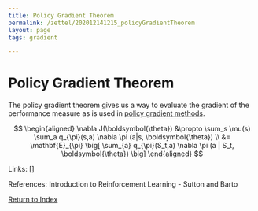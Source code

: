 ```yaml
---
title: Policy Gradient Theorem
permalink: /zettel/202012141215_policyGradientTheorem
layout: page
tags: gradient

---
```

# Policy Gradient Theorem

The policy gradient theorem gives us a way to evaluate the gradient
of the performance measure as is used in [policy gradient methods](202012141139_policyGradientMethods).

$$
\begin{aligned}
\nabla J(\boldsymbol{\theta}) &\propto \sum_s \mu(s) \sum_a q_{\pi}(s,a) \nabla \pi (a|s, \boldsymbol{\theta}) \\
&= \mathbf{E}_{\pi} \big[ \sum_{a} q_{\pi}(S_t,a) \nabla \pi (a | S_t, \boldsymbol{\theta}) \big]
\end{aligned}
$$

Links: []

References: Introduction to Reinforcement Learning - Sutton and Barto

[Return to Index](index)